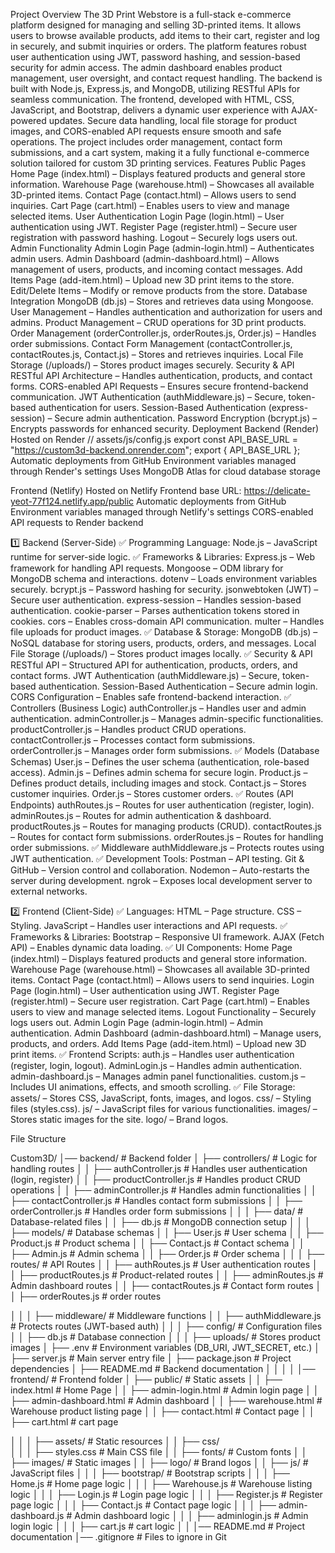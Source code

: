 Project Overview
The 3D Print Webstore is a full-stack e-commerce platform designed for managing and selling 3D-printed items. It allows users to browse available products, add items to their cart, register and log in securely, and submit inquiries or orders. The platform features robust user authentication using JWT, password hashing, and session-based security for admin access. The admin dashboard enables product management, user oversight, and contact request handling. The backend is built with Node.js, Express.js, and MongoDB, utilizing RESTful APIs for seamless communication. The frontend, developed with HTML, CSS, JavaScript, and Bootstrap, delivers a dynamic user experience with AJAX-powered updates. Secure data handling, local file storage for product images, and CORS-enabled API requests ensure smooth and safe operations. The project includes order management, contact form submissions, and a cart system, making it a fully functional e-commerce solution tailored for custom 3D printing services.
Features
Public Pages
Home Page (index.html) – Displays featured products and general store information.
Warehouse Page (warehouse.html) – Showcases all available 3D-printed items.
Contact Page (contact.html) – Allows users to send inquiries.
Cart Page (cart.html) – Enables users to view and manage selected items.
User Authentication
Login Page (login.html) – User authentication using JWT.
Register Page (register.html) – Secure user registration with password hashing.
Logout – Securely logs users out.
Admin Functionality
Admin Login Page (admin-login.html) – Authenticates admin users.
Admin Dashboard (admin-dashboard.html) – Allows management of users, products, and incoming contact messages.
Add Items Page (add-item.html) – Upload new 3D print items to the store.
Edit/Delete Items – Modify or remove products from the store.
Database Integration
MongoDB (db.js) – Stores and retrieves data using Mongoose.
User Management – Handles authentication and authorization for users and admins.
Product Management – CRUD operations for 3D print products.
Order Management (orderController.js, orderRoutes.js, Order.js) – Handles order submissions.
Contact Form Management (contactController.js, contactRoutes.js, Contact.js) – Stores and retrieves inquiries.
Local File Storage (/uploads/) – Stores product images securely.
Security & API
RESTful API Architecture – Handles authentication, products, and contact forms.
CORS-enabled API Requests – Ensures secure frontend-backend communication.
JWT Authentication (authMiddleware.js) – Secure, token-based authentication for users.
Session-Based Authentication (express-session) – Secure admin authentication.
Password Encryption (bcrypt.js) – Encrypts passwords for enhanced security.
Deployment
Backend (Render)
Hosted on Render
// assets/js/config.js
export const API_BASE_URL = "https://custom3d-backend.onrender.com";
export { API_BASE_URL };
Automatic deployments from GitHub
Environment variables managed through Render's settings
Uses MongoDB Atlas for cloud database storage



Frontend (Netlify)
Hosted on Netlify
Frontend base URL: https://delicate-yeot-77f124.netlify.app/public
Automatic deployments from GitHub
Environment variables managed through Netlify's settings
CORS-enabled API requests to Render backend










1️⃣ Backend (Server-Side)
✅ Programming Language:
Node.js – JavaScript runtime for server-side logic.
✅ Frameworks & Libraries:
Express.js – Web framework for handling API requests.
Mongoose – ODM library for MongoDB schema and interactions.
dotenv – Loads environment variables securely.
bcrypt.js – Password hashing for security.
jsonwebtoken (JWT) – Secure user authentication.
express-session – Handles session-based authentication.
cookie-parser – Parses authentication tokens stored in cookies.
cors – Enables cross-domain API communication.
multer – Handles file uploads for product images.
✅ Database & Storage:
MongoDB (db.js) – NoSQL database for storing users, products, orders, and messages.
Local File Storage (/uploads/) – Stores product images locally.
✅ Security & API
RESTful API – Structured API for authentication, products, orders, and contact forms.
JWT Authentication (authMiddleware.js) – Secure, token-based authentication.
Session-Based Authentication – Secure admin login.
CORS Configuration – Enables safe frontend-backend interaction.
✅ Controllers (Business Logic)
authController.js – Handles user and admin authentication.
adminController.js – Manages admin-specific functionalities.
productController.js – Handles product CRUD operations.
contactController.js – Processes contact form submissions.
orderController.js – Manages order form submissions.
✅ Models (Database Schemas)
User.js – Defines the user schema (authentication, role-based access).
Admin.js – Defines admin schema for secure login.
Product.js – Defines product details, including images and stock.
Contact.js – Stores customer inquiries.
Order.js – Stores customer orders.
✅ Routes (API Endpoints)
authRoutes.js – Routes for user authentication (register, login).
adminRoutes.js – Routes for admin authentication & dashboard.
productRoutes.js – Routes for managing products (CRUD).
contactRoutes.js – Routes for contact form submissions.
orderRoutes.js – Routes for handling order submissions.
✅ Middleware
authMiddleware.js – Protects routes using JWT authentication.
✅ Development Tools:
Postman – API testing.
Git & GitHub – Version control and collaboration.
Nodemon – Auto-restarts the server during development.
ngrok – Exposes local development server to external networks.














2️⃣ Frontend (Client-Side)
✅ Languages:
HTML – Page structure.
CSS – Styling.
JavaScript – Handles user interactions and API requests.
✅ Frameworks & Libraries:
Bootstrap – Responsive UI framework.
AJAX (Fetch API) – Enables dynamic data loading.
✅ UI Components:
Home Page (index.html) – Displays featured products and general store information.
Warehouse Page (warehouse.html) – Showcases all available 3D-printed items.
Contact Page (contact.html) – Allows users to send inquiries.
Login Page (login.html) – User authentication using JWT.
Register Page (register.html) – Secure user registration.
Cart Page (cart.html) – Enables users to view and manage selected items.
Logout Functionality – Securely logs users out.
Admin Login Page (admin-login.html) – Admin authentication.
Admin Dashboard (admin-dashboard.html) – Manage users, products, and orders.
Add Items Page (add-item.html) – Upload new 3D print items.
✅ Frontend Scripts:
auth.js – Handles user authentication (register, login, logout).
AdminLogin.js – Handles admin authentication.
admin-dashboard.js – Manages admin panel functionalities.
custom.js – Includes UI animations, effects, and smooth scrolling.
✅ File Storage:
assets/ – Stores CSS, JavaScript, fonts, images, and logos.
css/ – Styling files (styles.css).
js/ – JavaScript files for various functionalities.
images/ – Stores static images for the site.
logo/ – Brand logos.




File Structure

Custom3D/
│── backend/                    # Backend folder
│   ├── controllers/             # Logic for handling routes
│   │   ├── authController.js    # Handles user authentication (login, register)
│   │   ├── productController.js # Handles product CRUD operations
│   │   ├── adminController.js   # Handles admin functionalities
│   │   ├── contactController.js # Handles contact form submissions
│   │   ├── orderController.js # Handles order form submissions
│   │
│   ├── data/                    # Database-related files
│   │   ├── db.js                # MongoDB connection setup
│   │
│   ├── models/                  # Database schemas
│   │   ├── User.js              # User schema
│   │   ├── Product.js           # Product schema
│   │   ├── Contact.js           # Contact schema
│   │   ├── Admin.js             # Admin schema
│   │   ├── Order.js             # Order schema
│   │
│   ├── routes/                  # API Routes
│   │   ├── authRoutes.js        # User authentication routes
│   │   ├── productRoutes.js     # Product-related routes
│   │   ├── adminRoutes.js       # Admin dashboard routes
│   │   ├── contactRoutes.js     # Contact form routes
│   │   ├── orderRoutes.js     # order routes

│   │
│   ├── middleware/              # Middleware functions
│   │   ├── authMiddleware.js    # Protects routes (JWT-based auth)
│   │
│   ├── config/                  # Configuration files
│   │   ├── db.js                # Database connection
│   │
│   ├── uploads/                 # Stores product images
│   ├── .env                     # Environment variables (DB_URI, JWT_SECRET, etc.)
│   ├── server.js                # Main server entry file
│   ├── package.json             # Project dependencies
│   ├── README.md                # Backend documentation
│
│
│
│
│── frontend/                     # Frontend folder
│   ├── public/                    # Static assets
│   │   ├── index.html             # Home Page
│   │   ├── admin-login.html       # Admin login page
│   │   ├── admin-dashboard.html   # Admin dashboard
│   │   ├── warehouse.html         # Warehouse product listing page
│   │   ├── contact.html           # Contact page
│   │   ├── cart.html           # cart page

│   │
│   ├── assets/                    # Static resources
│   │   ├── css/  
│   │   │   ├── styles.css         # Main CSS file
│   │   ├── fonts/                 # Custom fonts
│   │   ├── images/                # Static images
│   │   ├── logo/                  # Brand logos
│   │   ├── js/                        # JavaScript files
│   │   │   ├── bootstrap/             # Bootstrap scripts
│   │   │   ├── Home.js                # Home page logic
│   │   │   ├── Warehouse.js           # Warehouse listing logic
│   │   │   ├── Login.js               # Login page logic
│   │   │   ├── Register.js            # Register page logic
│   │   │   ├── Contact.js             # Contact page logic
│   │   │   ├── admin-dashboard.js      # Admin dashboard logic
│   │   │   ├── adminlogin.js      # Admin login logic
│   │   │   ├── cart.js      # cart logic
│   │
│── README.md                      # Project documentation
│── .gitignore                      # Files to ignore in Git



